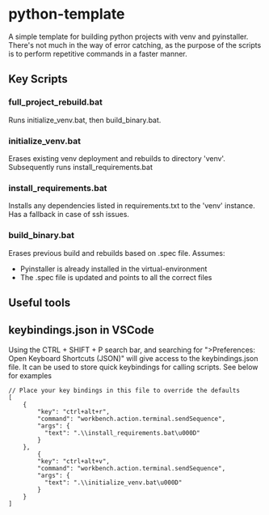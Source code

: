 # python-template
A simple template for building python projects with venv and pyinstaller.
There's not much in the way of error catching, as the purpose of the scripts is to perform repetitive commands in a faster manner.

## Key Scripts

### full_project_rebuild.bat
Runs initialize_venv.bat, then build_binary.bat.

### initialize_venv.bat
Erases existing venv deployment and rebuilds to directory 'venv'.
Subsequently runs install_requirements.bat

### install_requirements.bat
Installs any dependencies listed in requirements.txt to the 'venv' instance. Has a fallback in case of ssh issues.

### build_binary.bat
Erases previous build and rebuilds based on .spec file.
Assumes:
 - Pyinstaller is already installed in the virtual-environment
 - The .spec file is updated and points to all the correct files

## Useful tools

## keybindings.json in VSCode
Using the CTRL + SHIFT + P search bar, and searching for ">Preferences: Open Keyboard Shortcuts (JSON)" will give access to the keybindings.json file. It can be used to store quick keybindings for calling scripts. See below for examples
```
// Place your key bindings in this file to override the defaults
[
    {
        "key": "ctrl+alt+r",
        "command": "workbench.action.terminal.sendSequence",
        "args": {
          "text": ".\\install_requirements.bat\u000D"
        }
    },
        {
        "key": "ctrl+alt+v",
        "command": "workbench.action.terminal.sendSequence",
        "args": {
          "text": ".\\initialize_venv.bat\u000D"
        }
    }
]
```